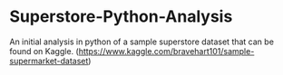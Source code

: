 # Superstore-Python-Analysis
An initial analysis in python of a sample superstore dataset that can be found on Kaggle. (https://www.kaggle.com/bravehart101/sample-supermarket-dataset)
